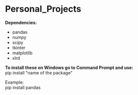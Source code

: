 # Personal_Projects
**Dependencies:**
- pandas
- numpy
- scipy
- tkinter
- matplotlib
- xlrd

**To install these on Windows go to Command Prompt and use:**
<br>pip install "name of the package"

Example:
<br>pip install pandas
